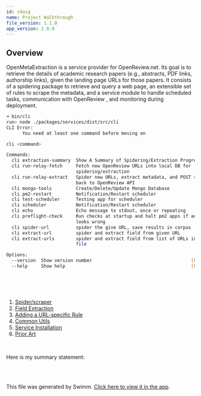 ```yaml
---
id: s9aig
name: Project Walkthrough
file_version: 1.1.0
app_version: 1.0.0
---
```


<!-- Intro - Do not remove this comment -->

## Overview
OpenMetaExtraction  is a  service provider  for OpenReview.net.  Its goal  is to
retrieve the  details of academic  research papers (e.g., abstracts,  PDF links,
authorship links), given the landing page  URLs for those papers. It consists of
a spidering package to retrieve and query a web page, an extensible set of rules
to  scrape  the metadata,  and  a  service  module  to handle  scheduled  tasks,
communication with OpenReview , and monitoring during deployment.



```bash
➜ bin/cli
run> node ./packages/services/dist/src/cli
CLI Error:
      You need at least one command before moving on

cli <command>

Commands:
  cli extraction-summary  Show A Summary of Spidering/Extraction Progress
  cli run-relay-fetch     Fetch new OpenReview URLs into local DB for
                          spidering/extraction
  cli run-relay-extract   Spider new URLs, extract metadata, and POST results
                          back to OpenReview API
  cli mongo-tools         Create/Delete/Update Mongo Database
  cli pm2-restart         Notification/Restart scheduler
  cli test-scheduler      Testing app for scheduler
  cli scheduler           Notification/Restart scheduler
  cli echo                Echo message to stdout, once or repeating
  cli preflight-check     Run checks at startup and halt pm2 apps if anything
                          looks wrong
  cli spider-url          spider the give URL, save results in corpus
  cli extract-url         spider and extract field from given URL
  cli extract-urls        spider and extract field from list of URLs in given
                          file

Options:
  --version  Show version number                                     [boolean]
  --help     Show help                                               [boolean]
```


<br/>

<br/>

<br/>

<!-- Steps - Do not remove this comment -->
1. [Spider/scraper](spiderscraper.ya137.sw.md)
2. [Field Extraction](field-extraction.3g09c.sw.md)
3. [Adding a URL-specific Rule](adding-a-url-specific-rule.cg8jn.sw.md)
4. [Common Utils](common-utils.rznrj.sw.md)
5. [Service Installation](service-installation.g9lpd.sw.md)
6. [Prior Art](prior-art.f05pj.sw.md)


<br/>

<!-- Summary - Do not remove this comment -->
Here is my summary statement:

<br/>

<br/>

This file was generated by Swimm. [Click here to view it in the app](https://app.swimm.io/repos/Z2l0aHViJTNBJTNBb3Blbi1tZXRhLWV4dHJhY3Rpb24lM0ElM0FhZGFtY2hhbmRyYQ==/playlists/s9aig).
